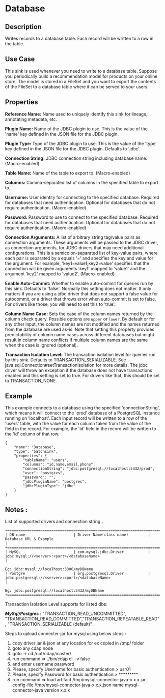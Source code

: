 # Database


Description
-----------
Writes records to a database table. Each record will be written to a row in the table.


Use Case
--------
This sink is used whenever you need to write to a database table.
Suppose you periodically build a recommendation model for products on your online store.
The model is stored in a FileSet and you want to export the contents
of the FileSet to a database table where it can be served to your users.


Properties
----------
**Reference Name:** Name used to uniquely identify this sink for lineage, annotating metadata, etc.

**Plugin Name:** Name of the JDBC plugin to use. This is the value of the 'name' key
defined in the JSON file for the JDBC plugin.

**Plugin Type:** Type of the JDBC plugin to use. This is the value of the 'type' key
defined in the JSON file for the JDBC plugin. Defaults to 'jdbc'.

**Connection String:** JDBC connection string including database name. (Macro-enabled)

**Table Name:** Name of the table to export to. (Macro-enabled)

**Columns:** Comma-separated list of columns in the specified table to export to.

**Username:** User identity for connecting to the specified database. Required for databases that need
authentication. Optional for databases that do not require authentication. (Macro-enabled)

**Password:** Password to use to connect to the specified database. Required for databases
that need authentication. Optional for databases that do not require authentication. (Macro-enabled)

**Connection Arguments:** A list of arbitrary string tag/value pairs as connection arguments. These arguments
will be passed to the JDBC driver, as connection arguments, for JDBC drivers that may need additional configurations.
This is a semicolon-separated list of key-value pairs, where each pair is separated by a equals '=' and specifies
the key and value for the argument. For example, 'key1=value1;key2=value' specifies that the connection will be
given arguments 'key1' mapped to 'value1' and the argument 'key2' mapped to 'value2'. (Macro-enabled)

**Enable Auto-Commit:** Whether to enable auto-commit for queries run by this sink. Defaults to 'false'.
Normally this setting does not matter. It only matters if you are using a jdbc driver 
that does not support a false value for autocommit, or a driver that throws error when auto-commit is set to false.
For drivers like those, you will need to set this to 'true'.

**Column Name Case:** Sets the case of the column names returned by the column check query.
Possible options are ``upper`` or ``lower``. By default or for any other input, the column names are not modified and
the names returned from the database are used as-is. Note that setting this property provides predictability
of column name cases across different databases but might result in column name conflicts if multiple column
names are the same when the case is ignored (optional).

**Transaction Isolation Level:** The transaction isolation level for queries run by this sink.
Defaults to TRANSACTION_SERIALIZABLE. See java.sql.Connection#setTransactionIsolation for more details.
The jdbc driver will throw an exception if the database does not have transactions enabled
and this setting is set to true. For drivers like that, this should be set to TRANSACTION_NONE.

Example
-------
This example connects to a database using the specified 'connectionString', which means
it will connect to the 'prod' database of a PostgreSQL instance running on 'localhost'.
Each input record will be written to a row of the 'users' table, with the value for each
column taken from the value of the field in the record. For example, the 'id' field in
the record will be written to the 'id' column of that row.

    {
        "name": "Database",
        "type": "batchsink",
        "properties": {
            "tableName": "users",
            "columns": "id,name,email,phone",
            "connectionString": "jdbc:postgresql://localhost:5432/prod",
            "user": "postgres",
            "password": "",
            "jdbcPluginName": "postgres",
            "jdbcPluginType": "jdbc"
        }
    }


Notes :
-----
List of supported drivers and connection string .

    +==============================================================================================================================================+
    | DB name                      | Driver Name(class name)         |   Database URL & Example                                                    |
    +==============================================================================================================================================+
    | MySQL                        | com.mysql.jdbc.Driver           |   jdbc:mysql://<server>:<port>/<databaseName>                               |
                                                                         Eg: jdbc:mysql://localhost:3306/myDBName                                  
    | Postgre                      | org.postgresql.Driver           |   jdbc:postgresql://<server>:<port>/<databaseName>                          |
                                                                         Eg: jdbc:postgresql://localhost:5432/myDBName                  
    +==============================================================================================================================================+

Transaction Isolation Level supports for listed dbs:

***MySql/Postgres*** :  "TRANSACTION_READ_UNCOMMITTED", "TRANSACTION_READ_COMMITTED","TRANSACTION_REPEATABLE_READ",
                        "TRANSACTION_SERIALIZABLE (default)" .


Steps to upload connecter-jar for mysql using below steps :

1. copy driver jar & json at any location for ex copied in /tmp/ folder
2. goto any cdap node 
3. goto → cd /opt/cdap/master/ 
4. run command => ./bin/cdap cli -v false
5. and enter username password
6. Please, specify Username for basic authentication.> usr01
7. Please, specify Password for basic authentication.> *********
8. run command => load artifact /tmp/mysql-connector-java-x.x.x.jar config-file /tmp/mysql-connector-java-x.x.x.json name mysql-connector-java version x.x.x
